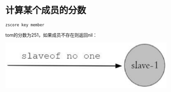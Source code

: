 # 计算某个成员的分数

```text
zscore key member
```

tom的分数为251，如果成员不存在则返回nil：

![](../../.gitbook/assets/image%20%28167%29.png)

